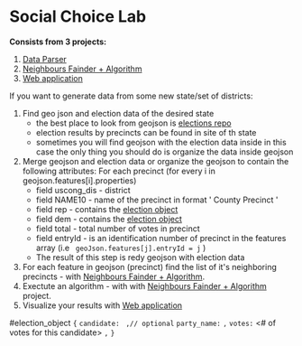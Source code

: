 # Social Choice Lab

**Consists from 3 projects:**
1. [Data Parser](data_parser/)
2. [Neighbours Fainder + Algorithm](algorithm/)
3. [Web application](web_app)

If you want to generate data from some new state/set of districts:
1. Find geo json and election data of the desired state
   - the best place to look from geojson is [elections repo](https://github.com/nvkelso/election-geodata)
   - election results by precincts can be found in site of th state
   - sometimes you will find geojson with the election data inside in this case the only thing you should do is organize the data inside geojson
2. Merge geojson and election data or organize the geojson to contain the following attributes:
	For each precinct (for every i in geojson.features[i].properties)
	* field uscong_dis - district
	* field NAME10 - name of the precinct in format '<County name> County Precinct <Precinct name>'
	* field rep - contains the [election object](#election_object)
	* field dem - contains the [election object](#election_object)
	* field total - total number of votes in precinct
	* field entryId - is an identification number of precinct in the features array (i.e ``` geoJson.features[j].entryId = j``` )
   - The result of this step is redy geojson with election data
2. For each feature in geojson (precinct) find the list of it's neighboring precincts - with [Neighbours Fainder + Algorithm](algorithm/).
3. Exectute an algorithm - with with [Neighbours Fainder + Algorithm](algorithm/) project.
4. Visualize your results with [Web application](web_app)

#election_object
``` { ```
```candidate: ``` <candidate name> ```,// optional```
```party_name:``` <rep or dem> ```,```
```votes:``` <# of votes for this candidate> ```,```
```}```